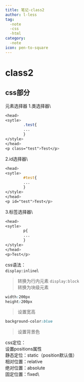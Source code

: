 ```yaml
---
title: 笔记-class2
author: l-less
tag:
  -note
  -css
  -html
category:
  -note
icon: pen-to-square
---
```

# class2
## css部分
元素选择器 
1.类选择器\
```css
<head>
<sytle>
        .test{
        ...
        }
</style>
</head>
<p class="test">Test</p>
```
2.id选择器\
```css
<head>
<sytle>
        #test{
        ...
        }
</style>
</head>
<p id="test">Test</p>
```
3.标签选择器\
```css
<head>
<sytle>
        p{
        ...
        }
</style>
</head>
<p>Test</p>
```
css语法：\
`display:inline`\
> 转换为行内元素
`display:block`\
> 转换为块级元素
```css
width:200px
height:200px
```
> 设置宽高
```css
background-color:blue
```
> 设置背景色

css定位：\
设置positions属性\
静态定位：static（position默认值）\
相对位置：relative\
绝对位置：absolute\
固定位置：fixed\

